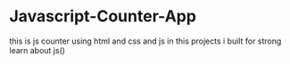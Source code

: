 # Javascript-Counter-App
this is js counter using html and css and js in this projects i built for strong learn about js()
